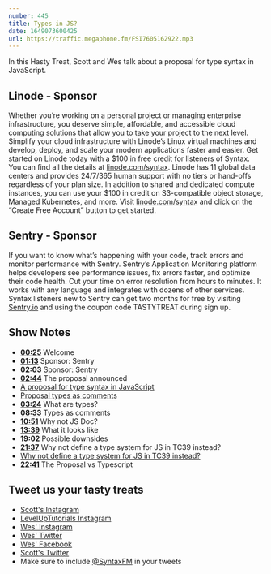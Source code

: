 ```yaml
---
number: 445
title: Types in JS?
date: 1649073600425
url: https://traffic.megaphone.fm/FSI7605162922.mp3
---
```


In this Hasty Treat, Scott and Wes talk about a proposal for type syntax in JavaScript.

## Linode - Sponsor

Whether you’re working on a personal project or managing enterprise infrastructure, you deserve simple, affordable, and accessible cloud computing solutions that allow you to take your project to the next level. Simplify your cloud infrastructure with Linode’s Linux virtual machines and develop, deploy, and scale your modern applications faster and easier. Get started on Linode today with a $100 in free credit for listeners of Syntax. You can find all the details at [linode.com/syntax](https://linode.com/syntax). Linode has 11 global data centers and provides 24/7/365 human support with no tiers or hand-offs regardless of your plan size. In addition to shared and dedicated compute instances, you can use your $100 in credit on S3-compatible object storage, Managed Kubernetes, and more. Visit [linode.com/syntax](https://linode.com/syntax) and click on the “Create Free Account” button to get started.

## Sentry - Sponsor

If you want to know what’s happening with your code, track errors and monitor performance with Sentry. Sentry’s Application Monitoring platform helps developers see performance issues, fix errors faster, and optimize their code health. Cut your time on error resolution from hours to minutes. It works with any language and integrates with dozens of other services. Syntax listeners new to Sentry can get two months for  free by visiting [Sentry.io](https://sentry.io) and using the coupon code TASTYTREAT during sign up.

## Show Notes

* **[00:25](#t=00:25)** Welcome
* **[01:13](#t=01:13)** Sponsor: Sentry
* **[02:03](#t=02:03)** Sponsor: Sentry
* **[02:44](#t=02:44)** The proposal announced
* [A proposal for type syntax in JavaScript](https://devblogs.microsoft.com/typescript/a-proposal-for-type-syntax-in-javascript/)
* [Proposal types as comments](https://github.com/giltayar/proposal-types-as-comments/)
* **[03:24](#t=03:24)** What are types?
* **[08:33](#t=08:33)** Types as comments
* **[10:51](#t=10:51)** Why not JS Doc?
* **[13:39](#t=13:39)** What it looks like
* **[19:02](#t=19:02)** Possible downsides
* **[21:37](#t=21:37)** Why not define a type system for JS in TC39 instead?
* [Why not define a type system for JS in TC39 instead?](https://github.com/giltayar/proposal-types-as-comments#why-not-define-a-type-system-for-js-in-tc39-instead)
* **[22:41](#t=22:41)** The Proposal vs Typescript

## Tweet us your tasty treats

* [Scott's Instagram](https://www.instagram.com/stolinski/)
* [LevelUpTutorials Instagram](https://www.instagram.com/LevelUpTutorials/)
* [Wes' Instagram](https://www.instagram.com/wesbos/)
* [Wes' Twitter](https://twitter.com/wesbos)
* [Wes' Facebook](https://www.facebook.com/wesbos.developer)
* [Scott's Twitter](https://twitter.com/stolinski)
* Make sure to include [@SyntaxFM](https://twitter.com/SyntaxFM) in your tweets
